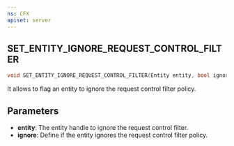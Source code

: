 ```yaml
---
ns: CFX
apiset: server
---
```

## SET_ENTITY_IGNORE_REQUEST_CONTROL_FILTER

```c
void SET_ENTITY_IGNORE_REQUEST_CONTROL_FILTER(Entity entity, bool ignore);
```

It allows to flag an entity to ignore the request control filter policy.

## Parameters
* **entity**: The entity handle to ignore the request control filter.
* **ignore**: Define if the entity ignores the request control filter policy.

